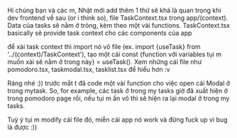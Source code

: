 Hi chúng bạn và các m, Nhật mới add thêm 1 thứ sẽ khá là quan trọng khi dev frontend về sau (or i think so), file TaskContext.tsx trong app/(context). Data của tasks sẽ nằm ở trỏng, kèm theo một vài functions. TaskContext.tsx basically sẽ provide task context cho các components của app

để xài task context thì import nó vô file (ex. import {useTask} from '../(context)/TaskContext'), tạo một cái const {function với variables tụi m muốn xài sẽ nằm ở trong này} = useTask(). Xem những cái file như pomodoro.tsx, taskmodal.tsx, tasklist.tsx để hiểu hơn :v

Ráng nhé :)) trước mắt t đã code một vài function cho việc open cái Modal ở trong mytask. So, for example, các task ở trong my tasks giờ đã xuất hiện ở trong pomodoro page rồi, nếu tụi m ấn vô thì sẽ hiện ra lại modal ở trong my tasks.

Tuỳ ý tụi m modify cái file đó, miễn cái app nó work và đừng fuck up vì bug là được :))
